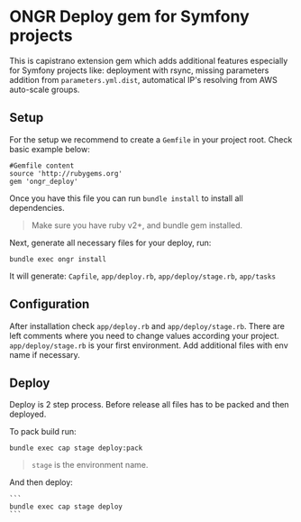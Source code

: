 # ONGR Deploy gem for Symfony projects 

This is capistrano extension gem which adds additional features especially for Symfony projects like: deployment with rsync, missing parameters addition from `parameters.yml.dist`, automatical IP's resolving from AWS auto-scale groups.  

## Setup

For the setup we recommend to create a `Gemfile` in your project root. Check basic example below:
 
 ```
 #Gemfile content
 source 'http://rubygems.org'
 gem 'ongr_deploy'
 ```
 
 Once you have this file you can run `bundle install` to install all dependencies.
 
 > Make sure you have ruby v2+, and bundle gem installed.
 
 Next, generate all necessary files for your deploy, run:
 
 ```
 bundle exec ongr install
 ```
 
 It will generate: `Capfile`, `app/deploy.rb`, `app/deploy/stage.rb`, `app/tasks`
 
 ## Configuration
 After installation check `app/deploy.rb` and `app/deploy/stage.rb`. There are left comments where you need to change values according your project. 
 `app/deploy/stage.rb` is your first environment. Add additional files with env name if necessary.
  
  ## Deploy
  
  Deploy is 2 step process. Before release all files has to be packed and then deployed.
  
  To pack build run:
  
  ```
  bundle exec cap stage deploy:pack
  ```
  
  > `stage` is the environment name.
  
  And then deploy:
  
    ```
    bundle exec cap stage deploy
    ```
 
 